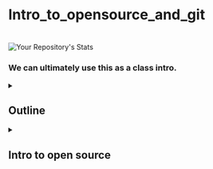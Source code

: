 # **Intro_to_opensource_and_git**
#  


![Your Repository's Stats](https://github-readme-stats.vercel.app/api?username=j-lynch&show_icons=true)


### We can ultimately use this as a class intro. 


<details id=1>
<summary><h2>Outline</h2></summary>

### Class outline

1. Intro to github
2. Branches and pull requests
3. Merge conflicts
4. RStudio, push, pull
5. Bitbucket, push pull
6. Command line
7. Branching strategies
8. Revisions/releases (to do)
* Code review (to do)
* Package validation (to do) **
* Unit tests (to do) **
9. SPACE
10. Best practices
11. Creating issues
12. Capstone (to do)

</details>

<details id=2>
<summary><h2>Intro to open source</h2></summary>

### Welcome to Introduction to Open Source!

The purpose of this tutorial is to teach you some of the concepts surrounding "open source" and how the platform GitHub is used to support those concepts. You will also learn some basic workflows using the GitHub platform.

This tutorial is part of a larger series of tutorials created to teach J&J statistical programmers how to use open source, Git, GitHub, and RStudio together. 

</details>
                                                        


